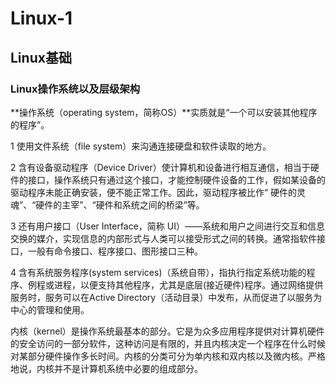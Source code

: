 # Linux-1

## Linux基础

### Linux操作系统以及层级架构

**操作系统（operating system，简称OS）**实质就是“一个可以安装其他程序的程序”。

1 使用文件系统（file system）来沟通连接硬盘和软件读取的地方。

2 含有设备驱动程序（Device Driver）使计算机和设备进行相互通信，相当于硬件的接口，操作系统只有通过这个接口，才能控制硬件设备的工作，假如某设备的驱动程序未能正确安装，便不能正常工作。因此，驱动程序被比作“ 硬件的灵魂”、“硬件的主宰”、“硬件和系统之间的桥梁”等。

3 还有用户接口（User Interface，简称 UI）——系统和用户之间进行交互和信息交换的媒介，实现信息的内部形式与人类可以接受形式之间的转换。通常指软件接口，一般有命令接口、程序接口、图形接口三种。

4 含有系统服务程序(system services)（系统自带），指执行指定系统功能的程序、例程或进程，以便支持其他程序，尤其是底层(接近硬件)程序。通过网络提供服务时，服务可以在Active Directory（活动目录）中发布，从而促进了以服务为中心的管理和使用。

内核（kernel）是操作系统最基本的部分。它是为众多应用程序提供对计算机硬件的安全访问的一部分软件，这种访问是有限的，并且内核决定一个程序在什么时候对某部分硬件操作多长时间。内核的分类可分为单内核和双内核以及微内核。严格地说，内核并不是计算机系统中必要的组成部分。
